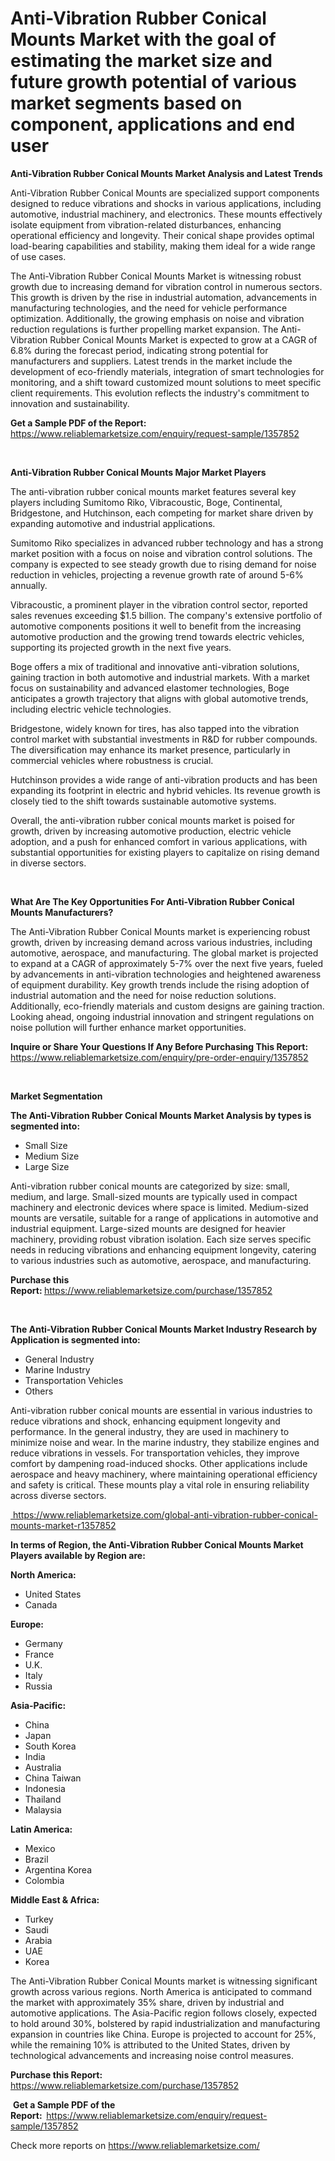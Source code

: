 <p><h1>Anti-Vibration Rubber Conical Mounts Market with the goal of estimating the market size and future growth potential of various market segments based on component, applications and end user</h1></p><p><strong>Anti-Vibration Rubber Conical Mounts Market Analysis and Latest Trends</strong></p>
<p><p>Anti-Vibration Rubber Conical Mounts are specialized support components designed to reduce vibrations and shocks in various applications, including automotive, industrial machinery, and electronics. These mounts effectively isolate equipment from vibration-related disturbances, enhancing operational efficiency and longevity. Their conical shape provides optimal load-bearing capabilities and stability, making them ideal for a wide range of use cases.</p><p>The Anti-Vibration Rubber Conical Mounts Market is witnessing robust growth due to increasing demand for vibration control in numerous sectors. This growth is driven by the rise in industrial automation, advancements in manufacturing technologies, and the need for vehicle performance optimization. Additionally, the growing emphasis on noise and vibration reduction regulations is further propelling market expansion. The Anti-Vibration Rubber Conical Mounts Market is expected to grow at a CAGR of 6.8% during the forecast period, indicating strong potential for manufacturers and suppliers. Latest trends in the market include the development of eco-friendly materials, integration of smart technologies for monitoring, and a shift toward customized mount solutions to meet specific client requirements. This evolution reflects the industry's commitment to innovation and sustainability.</p></p>
<p><strong>Get a Sample PDF of the Report:&nbsp;</strong> <a href="https://www.reliablemarketsize.com/enquiry/request-sample/1357852?utm_campaign=2475&utm_medium=2&utm_source=Github&utm_content=ia&utm_term=02042025&utm_id=anti-vibration-rubber-conical-mounts">https://www.reliablemarketsize.com/enquiry/request-sample/1357852</a></p>
<p>&nbsp;</p>
<p><strong>Anti-Vibration Rubber Conical Mounts Major Market Players</strong></p>
<p><p>The anti-vibration rubber conical mounts market features several key players including Sumitomo Riko, Vibracoustic, Boge, Continental, Bridgestone, and Hutchinson, each competing for market share driven by expanding automotive and industrial applications.</p><p>Sumitomo Riko specializes in advanced rubber technology and has a strong market position with a focus on noise and vibration control solutions. The company is expected to see steady growth due to rising demand for noise reduction in vehicles, projecting a revenue growth rate of around 5-6% annually.</p><p>Vibracoustic, a prominent player in the vibration control sector, reported sales revenues exceeding $1.5 billion. The company's extensive portfolio of automotive components positions it well to benefit from the increasing automotive production and the growing trend towards electric vehicles, supporting its projected growth in the next five years.</p><p>Boge offers a mix of traditional and innovative anti-vibration solutions, gaining traction in both automotive and industrial markets. With a market focus on sustainability and advanced elastomer technologies, Boge anticipates a growth trajectory that aligns with global automotive trends, including electric vehicle technologies.</p><p>Bridgestone, widely known for tires, has also tapped into the vibration control market with substantial investments in R&D for rubber compounds. The diversification may enhance its market presence, particularly in commercial vehicles where robustness is crucial.</p><p>Hutchinson provides a wide range of anti-vibration products and has been expanding its footprint in electric and hybrid vehicles. Its revenue growth is closely tied to the shift towards sustainable automotive systems.</p><p>Overall, the anti-vibration rubber conical mounts market is poised for growth, driven by increasing automotive production, electric vehicle adoption, and a push for enhanced comfort in various applications, with substantial opportunities for existing players to capitalize on rising demand in diverse sectors.</p></p>
<p>&nbsp;</p>
<p><strong>What Are The Key Opportunities For Anti-Vibration Rubber Conical Mounts Manufacturers?</strong></p>
<p><p>The Anti-Vibration Rubber Conical Mounts market is experiencing robust growth, driven by increasing demand across various industries, including automotive, aerospace, and manufacturing. The global market is projected to expand at a CAGR of approximately 5-7% over the next five years, fueled by advancements in anti-vibration technologies and heightened awareness of equipment durability. Key growth trends include the rising adoption of industrial automation and the need for noise reduction solutions. Additionally, eco-friendly materials and custom designs are gaining traction. Looking ahead, ongoing industrial innovation and stringent regulations on noise pollution will further enhance market opportunities.</p></p>
<p><strong>Inquire or Share Your Questions If Any Before Purchasing This Report:</strong> <a href="https://www.reliablemarketsize.com/enquiry/pre-order-enquiry/1357852?utm_campaign=2475&utm_medium=2&utm_source=Github&utm_content=ia&utm_term=02042025&utm_id=anti-vibration-rubber-conical-mounts">https://www.reliablemarketsize.com/enquiry/pre-order-enquiry/1357852</a></p>
<p>&nbsp;</p>
<p><strong>Market Segmentation</strong></p>
<p><strong>The Anti-Vibration Rubber Conical Mounts Market Analysis by types is segmented into:</strong></p>
<p><ul><li>Small Size</li><li>Medium Size</li><li>Large Size</li></ul></p>
<p><p>Anti-vibration rubber conical mounts are categorized by size: small, medium, and large. Small-sized mounts are typically used in compact machinery and electronic devices where space is limited. Medium-sized mounts are versatile, suitable for a range of applications in automotive and industrial equipment. Large-sized mounts are designed for heavier machinery, providing robust vibration isolation. Each size serves specific needs in reducing vibrations and enhancing equipment longevity, catering to various industries such as automotive, aerospace, and manufacturing.</p></p>
<p><strong>Purchase this Report:&nbsp;</strong><a href="https://www.reliablemarketsize.com/purchase/1357852?utm_campaign=2475&utm_medium=2&utm_source=Github&utm_content=ia&utm_term=02042025&utm_id=anti-vibration-rubber-conical-mounts">https://www.reliablemarketsize.com/purchase/1357852</a></p>
<p>&nbsp;</p>
<p><strong>The Anti-Vibration Rubber Conical Mounts Market Industry Research by Application is segmented into:</strong></p>
<p><ul><li>General Industry</li><li>Marine Industry</li><li>Transportation Vehicles</li><li>Others</li></ul></p>
<p><p>Anti-vibration rubber conical mounts are essential in various industries to reduce vibrations and shock, enhancing equipment longevity and performance. In the general industry, they are used in machinery to minimize noise and wear. In the marine industry, they stabilize engines and reduce vibrations in vessels. For transportation vehicles, they improve comfort by dampening road-induced shocks. Other applications include aerospace and heavy machinery, where maintaining operational efficiency and safety is critical. These mounts play a vital role in ensuring reliability across diverse sectors.</p></p>
<p><a href="https://www.reliablemarketsize.com/global-anti-vibration-rubber-conical-mounts-market-r1357852?utm_campaign=2475&utm_medium=2&utm_source=Github&utm_content=ia&utm_term=02042025&utm_id=anti-vibration-rubber-conical-mounts">&nbsp;https://www.reliablemarketsize.com/global-anti-vibration-rubber-conical-mounts-market-r1357852</a></p>
<p><strong>In terms of Region, the Anti-Vibration Rubber Conical Mounts Market Players available by Region are:</strong></p>
<p>
    <p> <strong> North America: </strong>
        <ul>
            <li>United States</li>
            <li>Canada</li>
        </ul>
        </p> 
    <p> <strong> Europe: </strong>
        <ul>
            <li>Germany</li>
            <li>France</li>
            <li>U.K.</li>
            <li>Italy</li>
            <li>Russia</li>
        </ul>
        </p> 
    <p> <strong> Asia-Pacific: </strong>
        <ul>
            <li>China</li>
            <li>Japan</li>
            <li>South Korea</li>
            <li>India</li>
            <li>Australia</li>
            <li>China Taiwan</li>
            <li>Indonesia</li>
            <li>Thailand</li>
            <li>Malaysia</li>
        </ul>
        </p> 
    <p> <strong> Latin America: </strong>
        <ul>
            <li>Mexico</li>
            <li>Brazil</li>
            <li>Argentina Korea</li>
            <li>Colombia</li>
        </ul>
        </p> 
    <p> <strong> Middle East & Africa: </strong>
        <ul>
            <li>Turkey</li>
            <li>Saudi</li>
            <li>Arabia</li>
            <li>UAE</li>
            <li>Korea</li>
        </ul>
    </p>
    </p>
<p><p>The Anti-Vibration Rubber Conical Mounts market is witnessing significant growth across various regions. North America is anticipated to command the market with approximately 35% share, driven by industrial and automotive applications. The Asia-Pacific region follows closely, expected to hold around 30%, bolstered by rapid industrialization and manufacturing expansion in countries like China. Europe is projected to account for 25%, while the remaining 10% is attributed to the United States, driven by technological advancements and increasing noise control measures.</p></p>
<p><strong>Purchase this Report: </strong><a href="https://www.reliablemarketsize.com/purchase/1357852?utm_campaign=2475&utm_medium=2&utm_source=Github&utm_content=ia&utm_term=02042025&utm_id=anti-vibration-rubber-conical-mounts">https://www.reliablemarketsize.com/purchase/1357852</a></p>
<p>&nbsp;<strong>Get a Sample PDF of the Report:&nbsp;&nbsp;</strong><a href="https://www.reliablemarketsize.com/enquiry/request-sample/1357852?utm_campaign=2475&utm_medium=2&utm_source=Github&utm_content=ia&utm_term=02042025&utm_id=anti-vibration-rubber-conical-mounts">https://www.reliablemarketsize.com/enquiry/request-sample/1357852</a></p>
<p><strong></strong></p>
<p>Check more reports on <a href="https://www.reliablemarketsize.com/?utm_campaign=2475&utm_medium=2&utm_source=Github&utm_content=ia&utm_term=02042025&utm_id=anti-vibration-rubber-conical-mounts">https://www.reliablemarketsize.com/</a></p>